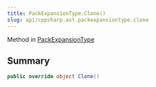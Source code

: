 ```yaml
---
title: PackExpansionType.Clone()
slug: api/cppsharp.ast.packexpansiontype.clone
---
```

Method in [PackExpansionType](/api/cppsharp/ast/packexpansiontype)

## Summary



```csharp
public override object Clone()
```

